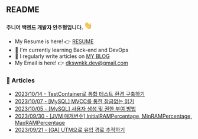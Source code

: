 
## README

#### 주니어 백엔드 개발자 안주형입니다. <img src="https://raw.githubusercontent.com/ABSphreak/ABSphreak/master/gifs/Hi.gif" width="22">
- My Resume is here! 👉 [RESUME](https://www.rallit.com/resumes/12076@dkswnkk.dev/%EC%95%88%EC%A3%BC%ED%98%95?theme=STANDARD)
- 🌱 I'm currently learning Back-end and DevOps
- 📝 I regularly write articles on [MY BLOG](https://dkswnkk.tistory.com/)
- My Email is here! 👉  dkswnkk.dev@gmail.com

### 📖 Articles

- [2023/10/14 - TestContainer로 통합 테스트 환경 구축하기](https://dkswnkk.tistory.com/719) <br/>
- [2023/10/07 - [MySQL] MVCC를 통한 잠금없는 읽기](https://dkswnkk.tistory.com/718) <br/>
- [2023/10/05 - [MySQL] 사용자 생성 및 권한 부여 방법](https://dkswnkk.tistory.com/717) <br/>
- [2023/09/30 - [JVM 매개변수] InitialRAMPercentage, MinRAMPercentage, MaxRAMPercentage](https://dkswnkk.tistory.com/716) <br/>
- [2023/09/21 - [GA] UTM으로 유입 경로 추적하기](https://dkswnkk.tistory.com/715) <br/>
